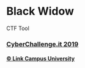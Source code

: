 # Black Widow

CTF Tool


### [CyberChallenge.it 2019](https://www.cyberchallenge.it)
#### [© Link Campus University](https://www.unilink.it)
